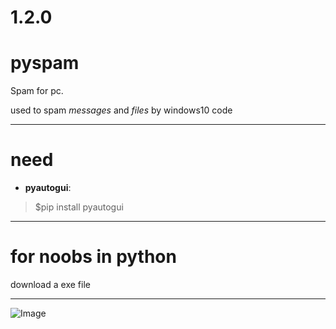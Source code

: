 1.2.0
============

# pyspam

Spam for pc.

used to spam _messages_ and _files_ by windows10 code

---

# need
 * **pyautogui**:

> $pip install pyautogui

---

# for noobs in python
download a exe file

---
![Image](https://cdn.discordapp.com/attachments/764810966004269076/786461212749463572/-1.png "icon")
